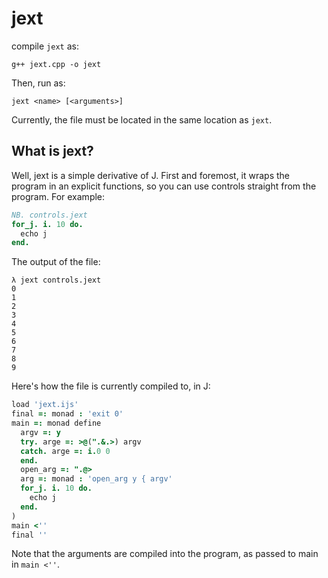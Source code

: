 # jext 

compile `jext` as:

    g++ jext.cpp -o jext

Then, run as:

    jext <name> [<arguments>]

Currently, the file must be located in the same location as `jext`.

## What is jext?

Well, jext is a simple derivative of J. First and foremost, it wraps the program in an explicit functions, so you can use controls straight from the program. For example:

```j
NB. controls.jext
for_j. i. 10 do.
  echo j
end.
```

The output of the file:

```
λ jext controls.jext
0
1
2
3
4
5
6
7
8
9
```

Here's how the file is currently compiled to, in J:

```j
load 'jext.ijs'
final =: monad : 'exit 0'
main =: monad define
  argv =: y
  try. arge =: >@(".&.>) argv
  catch. arge =: i.0 0
  end.
  open_arg =: ".@>
  arg =: monad : 'open_arg y { argv'
  for_j. i. 10 do.
    echo j
  end.
)
main <''
final ''
```

Note that the arguments are compiled into the program, as passed to main in `main <''`.
